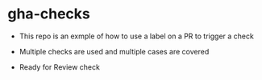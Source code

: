 # gha-checks

- This repo is an exmple of how to use a label on a PR to trigger a check
- Multiple checks are used and multiple cases are covered

- Ready for Review check
